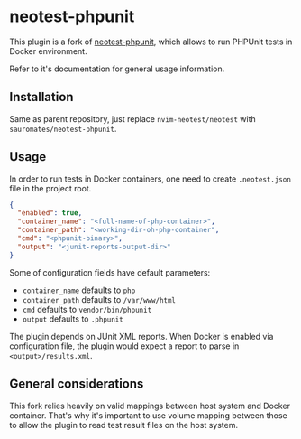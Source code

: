 # neotest-phpunit

This plugin is a fork of [neotest-phpunit](https://github.com/olimorris/neotest-phpunit),
which allows to run PHPUnit tests in Docker environment.

Refer to it's documentation for general usage information.

## Installation

Same as parent repository, just replace `nvim-neotest/neotest` with `sauromates/neotest-phpunit`.

## Usage

In order to run tests in Docker containers, one need to create `.neotest.json` file
in the project root.

```json
{
  "enabled": true,
  "container_name": "<full-name-of-php-container>",
  "container_path": "<working-dir-oh-php-container",
  "cmd": "<phpunit-binary>",
  "output": "<junit-reports-output-dir>"
}
```

Some of configuration fields have default parameters:

- `container_name` defaults to `php`
- `container_path` defaults to `/var/www/html`
- `cmd` defaults to `vendor/bin/phpunit`
- `output` defaults to `.phpunit`

The plugin depends on JUnit XML reports. When Docker is enabled via configuration
file, the plugin would expect a report to parse in `<output>/results.xml`.

## General considerations

This fork relies heavily on valid mappings between host system and Docker container.
That's why it's important to use volume mapping between those to allow the plugin
to read test result files on the host system.
